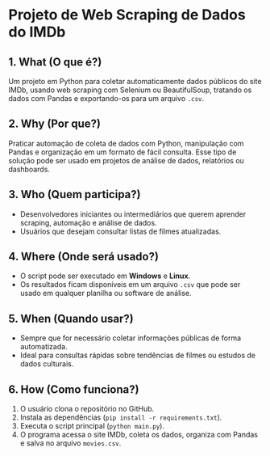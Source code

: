 # Projeto de Web Scraping de Dados do IMDb

## 1. What (O que é?)

Um projeto em Python para coletar automaticamente dados públicos do site IMDb, usando web scraping com Selenium ou BeautifulSoup, tratando os dados com Pandas e exportando-os para um arquivo `.csv`.

## 2. Why (Por que?)

Praticar automação de coleta de dados com Python, manipulação com Pandas e organização em um formato de fácil consulta. Esse tipo de solução pode ser usado em projetos de análise de dados, relatórios ou dashboards.

## 3. Who (Quem participa?)

* Desenvolvedores iniciantes ou intermediários que querem aprender scraping, automação e análise de dados.
* Usuários que desejam consultar listas de filmes atualizadas.

## 4. Where (Onde será usado?)

* O script pode ser executado em **Windows** e **Linux**.
* Os resultados ficam disponíveis em um arquivo `.csv` que pode ser usado em qualquer planilha ou software de análise.

## 5. When (Quando usar?)

* Sempre que for necessário coletar informações públicas de forma automatizada.
* Ideal para consultas rápidas sobre tendências de filmes ou estudos de dados culturais.

## 6. How (Como funciona?)

1.  O usuário clona o repositório no GitHub.
2.  Instala as dependências (`pip install -r requirements.txt`).
3.  Executa o script principal (`python main.py`).
4.  O programa acessa o site IMDb, coleta os dados, organiza com Pandas e salva no arquivo `movies.csv`.
